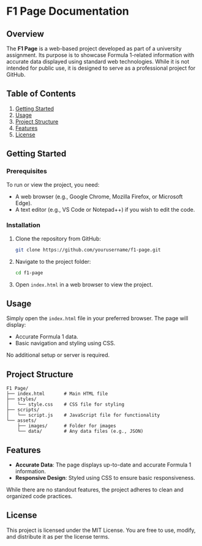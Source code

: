 # F1 Page Documentation

## Overview

The **F1 Page** is a web-based project developed as part of a university assignment. Its purpose is to showcase Formula 1-related information with accurate data displayed using standard web technologies. While it is not intended for public use, it is designed to serve as a professional project for GitHub.

## Table of Contents

1. [Getting Started](#getting-started)
2. [Usage](#usage)
3. [Project Structure](#project-structure)
4. [Features](#features)
5. [License](#license)

## Getting Started

### Prerequisites

To run or view the project, you need:

- A web browser (e.g., Google Chrome, Mozilla Firefox, or Microsoft Edge).
- A text editor (e.g., VS Code or Notepad++) if you wish to edit the code.

### Installation

1. Clone the repository from GitHub:
   ```bash
   git clone https://github.com/yourusername/f1-page.git
   ```
2. Navigate to the project folder:
   ```bash
   cd f1-page
   ```
3. Open `index.html` in a web browser to view the project.

## Usage

Simply open the `index.html` file in your preferred browser. The page will display:

- Accurate Formula 1 data.
- Basic navigation and styling using CSS.

No additional setup or server is required.

## Project Structure

```
F1 Page/
├── index.html       # Main HTML file
├── styles/
│   └── style.css    # CSS file for styling
├── scripts/
│   └── script.js    # JavaScript file for functionality
└── assets/
    ├── images/      # Folder for images
    └── data/        # Any data files (e.g., JSON)
```

## Features

- **Accurate Data**: The page displays up-to-date and accurate Formula 1 information.
- **Responsive Design**: Styled using CSS to ensure basic responsiveness.

While there are no standout features, the project adheres to clean and organized code practices.

## License

This project is licensed under the MIT License. You are free to use, modify, and distribute it as per the license terms.

